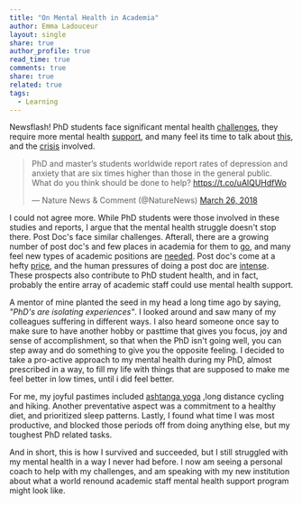 ```yaml
---
title: "On Mental Health in Academia"
author: Emma Ladouceur
layout: single
share: true
author_profile: true
read_time: true
comments: true
share: true
related: true
tags:
  - Learning
---
```


Newsflash! PhD students face significant mental health [challenges](http://www.sciencemag.org/careers/2017/04/phd-students-face-significant-mental-health-challenges), they require more mental health [support](http://www.sciencemag.org/careers/2018/03/graduate-students-need-more-mental-health-support-new-study-highlights), and many feel its time to talk about [this](https://www.nature.com/articles/d41586-018-04023-5), and the [crisis](http://www.sciencemag.org/careers/2018/03/graduate-students-need-more-mental-health-support-new-study-highlights) involved.

<blockquote class="twitter-tweet" data-lang="en"><p lang="en" dir="ltr">PhD and master’s students worldwide report rates of depression and anxiety that are six times higher than those in the general public. What do you think should be done to help? <a href="https://t.co/uAlQUHdfWo">https://t.co/uAlQUHdfWo</a></p>&mdash; Nature News &amp; Comment (@NatureNews) <a href="https://twitter.com/NatureNews/status/978212558938296321?ref_src=twsrc%5Etfw">March 26, 2018</a></blockquote>
<script async src="https://platform.twitter.com/widgets.js" charset="utf-8"></script>
 
I could not agree more. While PhD students were those involved in these studies and reports, I argue that the mental health struggle doesn't stop there. Post Doc's face similar challenges. Afterall, there are a growing number of post doc's and few places in academia for them to [go](https://www.nature.com/news/the-future-of-the-postdoc-1.17253), and many feel new types of academic positions are [needed](https://www.nature.com/news/2011/110302/full/471007a.html).  Post doc's come at a hefty [price](http://www.sciencemag.org/careers/2017/01/price-doing-postdoc), and the human pressures of doing a post doc are [intense](https://www.theguardian.com/science/head-quarters/2017/aug/10/the-human-cost-of-the-pressures-of-postdoctoral-research). These prospects also contribute to PhD student health, and in fact, probably the entire array of academic staff could use mental health support.

A mentor of mine planted the seed in my head a long time ago by saying, *"PhD's are isolating experiences"*. I looked around and saw many of my colleagues suffering in different ways. I also heard someone once say to make sure to have another hobby or pasttime that gives you focus, joy and sense of accomplishment, so that when the PhD isn't going well, you can step away and do something to give you the opposite feeling. I decided to take a pro-active approach to my mental health during my PhD, almost prescribed in a way, to fill my life with things that are supposed to make me feel better in low times, until i did feel better. 

For me, my joyful pastimes included [ashtanga yoga](https://youtu.be/aUgtMaAZzW0) ,long distance cycling and hiking. Another preventative aspect was a commitment to a healthy diet, and prioritized sleep patterns. Lastly, I found what time I was most productive, and blocked those periods off from doing anything else, but my toughest PhD related tasks.


And in short, this is how I survived and succeeded, but I still struggled with my mental health in a way I never had before. I now am seeing a personal coach to help with my challenges, and am speaking with my new institution about what a world renound academic staff mental health support program might look like.


